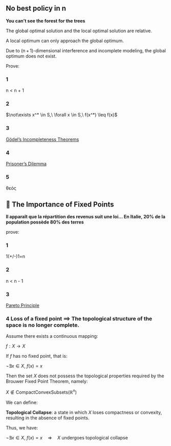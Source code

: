 ## No best policy in n

**You can’t see the forest for the trees**

The global optimal solution and the local optimal solution are relative.

A local optimum can only approach the global optimum.

Due to (n + 1)-dimensional interference and incomplete modeling, the global optimum does not exist.

Prove:

### 1

  n < n + 1

### 2

$\not\exists x^* \in S,\ \forall x \in S,\ f(x^*) \leq f(x)$

### 3

[Gödel’s Incompleteness Theorems](https://zh.wikipedia.org/wiki/%E5%93%A5%E5%BE%B7%E5%B0%94%E4%B8%8D%E5%AE%8C%E5%A4%87%E5%AE%9A%E7%90%86)

### 4

[Prisoner’s Dilemma](https://zh.wikipedia.org/wiki/%E5%9B%9A%E5%BE%92%E5%9B%B0%E5%A2%83)

### 5

θεός

## 📌 The Importance of Fixed Points

**Il apparaît que la répartition des revenus suit une loi… En Italie, 20% de la population possède 80% des terres**

prove:

### 1

  1(+/-)1=n

### 2

  n < n - 1

### 3

  [Pareto Principle](https://en.wikipedia.org/wiki/Pareto_principle)

### 4 Loss of a fixed point ⟹ The topological structure of the space is no longer complete.

Assume there exists a continuous mapping:

$f: X \to X$

If $f$ has no fixed point, that is:

$\neg \exists x \in X,\ f(x) = x$

Then the set $X$ does not possess the topological properties required by the Brouwer Fixed Point Theorem, namely:

$X \notin \text{CompactConvexSubsets}(\mathbb{R}^n)$

We can define:

**Topological Collapse**: a state in which $X$ loses compactness or convexity, resulting in the absence of fixed points.

Thus, we have:

$\neg \exists x \in X,\ f(x) = x \quad \Rightarrow \quad X \text{ undergoes topological collapse}$

